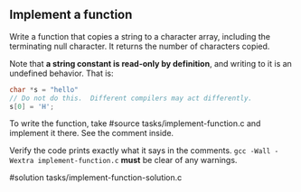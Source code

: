 ## Implement a function

Write a function that copies a string to a character array, including the
terminating null character.  It returns the number of characters copied.

Note that **a string constant is read-only by definition**, and writing to it is
an undefined behavior.  That is:

```C
char *s = "hello"
// Do not do this.  Different compilers may act differently.
s[0] = 'H';
```

To write the function, take
#source tasks/implement-function.c
and implement it there.  See the comment inside.

Verify the code prints exactly what it says in the comments.  `gcc -Wall -Wextra
implement-function.c` **must** be clear of any warnings.

#solution tasks/implement-function-solution.c
